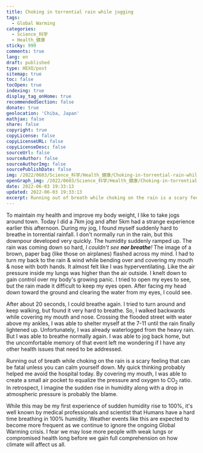 ```yaml
---
title: Choking in torrential rain while jogging
tags:
  - Global Warming
categories:
  - Science_科学
  - Health_健康
sticky: 999
comments: true
lang: en
draft: published
type: HEXO/post
sitemap: true
toc: false
tocOpen: true
indexing: true
display_tag_onHome: true
recommendedSection: false
donate: true
geolocation: 'Chiba, Japan'
mathjax: false
share: false
copyright: true
copyLicense: false
copyLicenseURL: false
copyLicenseDesc: false
sourceUrl: false
sourceAuthor: false
sourceAuthorImg: false
sourcePublishDate: false
img: /2022/0603/Science_科学/Health_健康/Choking-in-torrential-rain-while-jogging/AdobeStock_199877661.svg
openGraph_img: /2022/0603/Science_科学/Health_健康/Choking-in-torrential-rain-while-jogging/AdobeStock_199877661.png
date: 2022-06-03 19:33:13
updated: 2022-06-03 19:33:13
excerpt: Running out of breath while choking on the rain is a scary feeling that can be fatal unless you can calm yourself down. How do you manage it in torrential rain?
---
```

To maintain my health and improve my body weight, I like to take jogs around town. Today I did a 7km jog and after 5km had a strange experience earlier this afternoon. During my jog, I found myself suddenly hard to breathe in torrential rainfall. I don't normally run in the rain, but this downpour developed very quickly. The humidity suddenly ramped up. The rain was coming down so hard, *I couldn't see **nor breathe**!* The image of a brown, paper bag (like those on airplanes) flashed across my mind. I had to turn my back to the rain & wind while bending over and covering my mouth & nose with both hands. It almost felt like I was hyperventilating. Like the air pressure inside my lungs was higher than the air outside. I knelt down to gain control over my body's growing panic. I tried to open my eyes to see, but the rain made it difficult to keep my eyes open. After facing my head down toward the ground and clearing the water from my eyes, I could see.

After about 20 seconds, I could breathe again. I tried to turn around and keep walking, but found it very hard to breathe. So, I walked backwards while covering my mouth and nose. Crossing the flooded street with water above my ankles, I was able to shelter myself at the 7-11 until the rain finally lightened up. Unfortunately, I was already waterlogged from the heavy rain. But I was able to breathe normally again. I was able to jog back home, but the uncomfortable memory of that event left me wondering if I have any other health issues that need to be addressed.

Running out of breath while choking on the rain is a scary feeling that can be fatal unless you can calm yourself down. My quick thinking probably helped me avoid the hospital today. By covering my mouth, I was able to create a small air pocket to equalize the pressure and oxygen to CO<sub>2</sub> ratio.  In retrospect, I imagine the sudden rise in humidity along with a drop in atmospheric pressure is probably the blame.

While this may be my first experience of sudden humidity rise to 100%, it's well known by medical professionals and scientist that Humans have a hard time breathing in 100% humidity. Weather events like this are expected to become more frequent as we continue to ignore the ongoing Global Warming crisis. I fear we may lose more people with weak lungs or compromised health long before we gain full comprehension on how climate will affect us all.